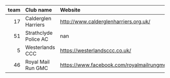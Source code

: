 |   team | Club name             | Website                                   |
|-------:|:----------------------|:------------------------------------------|
|     17 | Calderglen Harriers   | http://www.calderglenharriers.org.uk/     |
|     51 | Strathclyde Police AC | nan                                       |
|      5 | Westerlands CCC       | https://westerlandsccc.co.uk/             |
|     46 | Royal Mail Run GMC    | https://www.facebook.com/royalmailrungmc/ |